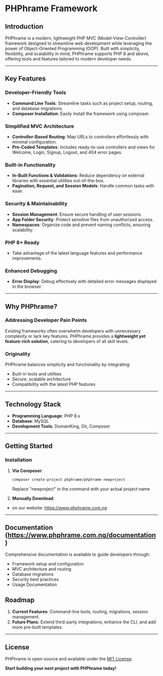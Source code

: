 # PHPhrame Framework

## Introduction  
PHPhrame is a modern, lightweight PHP MVC (Model-View-Controller) framework designed to streamline web development while leveraging the power of Object-Oriented Programming (OOP). Built with simplicity, flexibility, and scalability in mind, PHPhrame supports PHP 8 and above, offering tools and features tailored to modern developer needs.

---

## Key Features  

### Developer-Friendly Tools  
- **Command Line Tools**: Streamline tasks such as project setup, routing, and database migrations.  
- **Composer Installation**: Easily install the framework using composer.  

### Simplified MVC Architecture  
- **Controller-Based Routing**: Map URLs to controllers effortlessly with minimal configuration.  
- **Pre-Coded Templates**: Includes ready-to-use controllers and views for Welcome, Login, Signup, Logout, and 404 error pages.  

### Built-in Functionality  
- **In-Built Functions & Validations**: Reduce dependency on external libraries with essential utilities out-of-the-box.  
- **Pagination, Request, and Session Models**: Handle common tasks with ease.  

### Security & Maintainability  
- **Session Management**: Ensure secure handling of user sessions.  
- **App Folder Security**: Protect sensitive files from unauthorized access.  
- **Namespaces**: Organize code and prevent naming conflicts, ensuring scalability.  

### PHP 8+ Ready  
- Take advantage of the latest language features and performance improvements.  

### Enhanced Debugging  
- **Error Display**: Debug effectively with detailed error messages displayed in the browser.  

---

## Why PHPhrame?  

### Addressing Developer Pain Points  
Existing frameworks often overwhelm developers with unnecessary complexity or lack key features. PHPhrame provides a **lightweight yet feature-rich solution**, catering to developers of all skill levels.  

### Originality  
PHPhrame balances simplicity and functionality by integrating:  
- Built-in tools and utilities  
- Secure, scalable architecture  
- Compatibility with the latest PHP features  

---

## Technology Stack  
- **Programming Language**: PHP 8.x  
- **Database**: MySQL  
- **Development Tools**: DomainKing, Git, Composer

---

## Getting Started  

### Installation  
1. **Via Composer**:  
   ```bash
   composer create-project phphrame/phphrame newproject
   ```
   Replace "newproject" in the command with your actual project name

2. **Manually Download**:  
- on our website: https://www.phphrame.com.ng

---

## Documentation (https://www.phphrame.com.ng/documentation) 
Comprehensive documentation is available to guide developers through:  
- Framework setup and configuration  
- MVC architecture and routing  
- Database migrations  
- Security best practices  
- Usage Documentation  


## Roadmap  
1. **Current Features**: Command-line tools, routing, migrations, session management.  
2. **Future Plans**: Extend third-party integrations, enhance the CLI, and add more pre-built templates.  

---

## License  
PHPhrame is open-source and available under the [MIT License](https://opensource.org/licenses/MIT).  

**Start building your next project with PHPhrame today!**